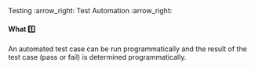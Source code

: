 <link rel="stylesheet" href="{{baseUrl}}/css/textbook.css">

<div class="website-content">

<div id="path">Testing :arrow_right: Test Automation :arrow_right:</div>

<div id="title">

#### What :one:

</div>

<div id="body">

An automated test case can be run programmatically and the result of the test case (pass or fail) is determined programmatically. 

</div>

<div id="extras">
</div>

</div>
